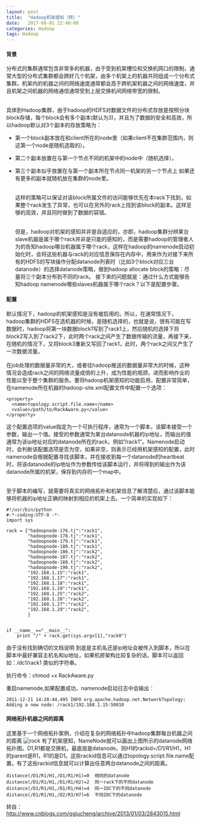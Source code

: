 ```yaml
---
layout: post
title:  "Hadoop机架感知（转）"
date:   2017-08-01 22:40:00
categories: Hadoop
tags: Hadoop
---
```

#### 背景
分布式的集群通常包含非常多的机器，由于受到机架槽位和交换机网口的限制，通常大型的分布式集群都会跨好几个机架，由多个机架上的机器共同组成一个分布式集群。机架内的机器之间的网络速度通常都会高于跨机架机器之间的网络速度，并且机架之间机器的网络通信通常受到上层交换机间网络带宽的限制。
  
   </br>具体到Hadoop集群，由于hadoop的HDFS对数据文件的分布式存放是按照分块block存储，每个block会有多个副本(默认为3)，并且为了数据的安全和高效，所以hadoop默认对3个副本的存放策略为：
* 第一个block副本放在和client所在的node里（如果client不在集群范围内，则这第一个node是随机选取的）。
* 第二个副本放置在与第一个节点不同的机架中的node中（随机选择）。 
* 第三个副本似乎放置在与第一个副本所在节点同一机架的另一个节点上
如果还有更多的副本就随机放在集群的node里。
   
   </br>这样的策略可以保证对该block所属文件的访问能够优先在本rack下找到，如果整个rack发生了异常，也可以在另外的rack上找到该block的副本。这样足够的高效，并且同时做到了数据的容错。
   
   </br>但是，hadoop对机架的感知并非是自适应的，亦即，hadoop集群分辨某台slave机器是属于哪个rack并非是只能的感知的，而是需要hadoop的管理者人为的告知hadoop哪台机器属于哪个rack，这样在hadoop的namenode启动初始化时，会将这些机器与rack的对应信息保存在内存中，用来作为对接下来所有的HDFS的写块操作分配datanode列表时（比如3个block对应三台datanode）的选择datanode策略，做到hadoop allocate block的策略：尽量将三个副本分布到不同的rack。
接下来的问题就是：通过什么方式能够告知hadoop namenode哪些slaves机器属于哪个rack？以下是配置步骤。

#### 配置
默认情况下，hadoop的机架感知是没有被启用的。所以，在通常情况下，hadoop集群的HDFS在选机器的时候，是随机选择的，也就是说，很有可能在写数据时，hadoop将第一块数据block1写到了rack1上，然后随机的选择下将block2写入到了rack2下，此时两个rack之间产生了数据传输的流量，再接下来，在随机的情况下，又将block3重新又写回了rack1，此时，两个rack之间又产生了一次数据流量。   
</br>在job处理的数据量非常的大，或者往hadoop推送的数据量非常大的时候，这种情况会造成rack之间的网络流量成倍的上升，成为性能的瓶颈，进而影响作业的性能以至于整个集群的服务。要将hadoop机架感知的功能启用，配置非常简单，在namenode所在机器的hadoop-site.xml配置文件中配置一个选项：
``` shell
<property>
  <name>topology.script.file.name</name>
  <value>/path/to/RackAware.py</value>
</property>
```
这个配置选项的value指定为一个可执行程序，通常为一个脚本，该脚本接受一个参数，输出一个值。接受的参数通常为某台datanode机器的ip地址，而输出的值通常为该ip地址对应的datanode所在的rack，例如”/rack1”。Namenode启动时，会判断该配置选项是否为空，如果非空，则表示已经用机架感知的配置，此时namenode会根据配置寻找该脚本，并在接收到每一个datanode的heartbeat时，将该datanode的ip地址作为参数传给该脚本运行，并将得到的输出作为该datanode所属的机架，保存到内存的一个map中。
  
  </br>至于脚本的编写，就需要将真实的网络拓朴和机架信息了解清楚后，通过该脚本能够将机器的ip地址正确的映射到相应的机架上去。一个简单的实现如下：

``` shell
#!/usr/bin/python  
#-*-coding:UTF-8 -*-  
import sys  
  
rack = {"hadoopnode-176.tj":"rack1",  
        "hadoopnode-178.tj":"rack1",  
        "hadoopnode-179.tj":"rack1",  
        "hadoopnode-180.tj":"rack1",  
        "hadoopnode-186.tj":"rack2",  
        "hadoopnode-187.tj":"rack2",  
        "hadoopnode-188.tj":"rack2",  
        "hadoopnode-190.tj":"rack2",  
        "192.168.1.15":"rack1",  
        "192.168.1.17":"rack1",  
        "192.168.1.18":"rack1",  
        "192.168.1.19":"rack1",  
        "192.168.1.25":"rack2",  
        "192.168.1.26":"rack2",  
        "192.168.1.27":"rack2",  
        "192.168.1.29":"rack2",  
        }  
  
  
if __name__=="__main__":  
    print "/" + rack.get(sys.argv[1],"rack0") 
```
由于没有找到确切的文档说明 到底是主机名还是ip地址会被传入到脚本，所以在脚本中最好兼容主机名和ip地址，如果机房架构比较复杂的话，脚本可以返回如：/dc1/rack1 类似的字符串。

执行命令：chmod +x RackAware.py

重启namenode,如果配置成功，namenode启动日志中会输出：
``` shell
2011-12-21 14:28:44,495 INFO org.apache.hadoop.net.NetworkTopology: Adding a new node: /rack1/192.168.1.15:50010  
```

#### 网络拓扑机器之间的距离
这里基于一个网络拓扑案例，介绍在复杂的网络拓扑中hadoop集群每台机器之间的距离
![rock](https://github.com/kuncle/kuncle.github.io/blob/master/assets/img/nternet-rock.jpg)
有了机架感知，NameNode就可以画出上图所示的datanode网络拓扑图。D1,R1都是交换机，最底层是datanode。则H1的rackid=/D1/R1/H1，H1的parent是R1，R1的是D1。这些rackid信息可以通过topology.script.file.name配置。有了这些rackid信息就可以计算出任意两台datanode之间的距离。
``` shell
distance(/D1/R1/H1,/D1/R1/H1)=0  相同的datanode
distance(/D1/R1/H1,/D1/R1/H2)=2  同一rack下的不同datanode
distance(/D1/R1/H1,/D1/R1/H4)=4  同一IDC下的不同datanode
distance(/D1/R1/H1,/D2/R3/H7)=6  不同IDC下的datanode
```

转自：http://www.cnblogs.com/ggjucheng/archive/2013/01/03/2843015.html
